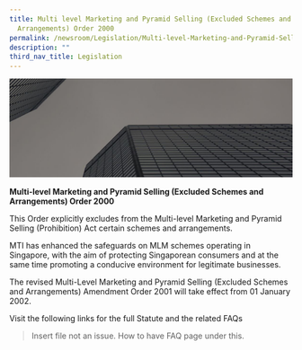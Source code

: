 ```yaml
---
title: Multi level Marketing and Pyramid Selling (Excluded Schemes and
  Arrangements) Order 2000
permalink: /newsroom/Legislation/Multi-level-Marketing-and-Pyramid-Selling
description: ""
third_nav_title: Legislation
---
```

![Banner](/images/Newsroom/Legislation/Legislation%20_Banner.jpg)

**Multi-level Marketing and Pyramid Selling (Excluded Schemes and Arrangements) Order 2000**

This Order explicitly excludes from the Multi-level Marketing and Pyramid Selling (Prohibition) Act certain schemes and arrangements.

MTI has enhanced the safeguards on MLM schemes operating in Singapore, with the aim of protecting Singaporean consumers and at the same time promoting a conducive environment for legitimate businesses.

The revised Multi-Level Marketing and Pyramid Selling (Excluded Schemes and Arrangements) Amendment Order 2001 will take effect from 01 January 2002.

Visit the following links for the full Statute and the related FAQs

> Insert file not an issue. How to have FAQ page under this.